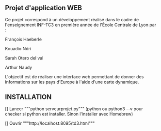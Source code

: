 ## Projet d'application WEB

Ce projet correspond à un développement réalisé dans le cadre de l'enseignement INF-TC3 en première année de l'École Centrale de Lyon par :

François Haeberle

Kouadio Ndri

Sarah Otero del val

Arthur Naudy

L'objectif est de réaliser une interface web permettant de donner des informations sur les pays d'Europe à l'aide d'une carte dynamique.


## INSTALLATION ##

[] Lancer """python serveurprojet.py""" (python ou python3 --v pour checker si python est installer. Sinon l'installer avec Homebrew)

[] Ouvrir """http://localhost:8095/td3.html"""
